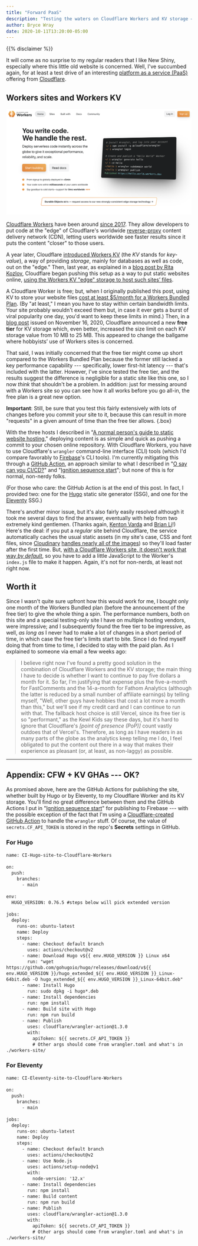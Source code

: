 ```yaml
---
title: "Forward PaaS"
description: "Testing the waters on Cloudflare Workers and KV storage — an up-and-coming platform-as-a-service (PaaS) offering." # DO NOT use non-breaking hyphens; not all fonts have them
author: Bryce Wray
date: 2020-10-11T13:20:00-05:00
---
```


{{% disclaimer %}}

It will come as no surprise to my regular readers that I like New Shiny, especially where this little old website is concerned. Well, I've succumbed again, for at least a test drive of an interesting [platform as a service (PaaS)](https://www.networkworld.com/article/2163430/paas-primer--what-is-platform-as-a-service-and-why-does-it-matter-.html) offering from [Cloudflare](https://cloudflare.com).

## Workers sites and Workers KV

![Screen capture of Cloudflare Workers web page](Cloudflare_Workers_scrshot_2020-10-20_2526x1440.png)

[Cloudflare Workers](https://workers.cloudflare.com/) have been around [since 2017](https://blog.cloudflare.com/introducing-cloudflare-workers/). They allow developers to put code at the "edge" of Cloudflare's worldwide [reverse-proxy](https://www.cloudflare.com/learning/cdn/glossary/reverse-proxy/) content delivery network (CDN), letting users worldwide see faster results since it puts the content "closer" to those users.

A year later, Cloudflare [introduced Workers KV](https://blog.cloudflare.com/introducing-workers-kv/) (the *KV* stands for *key-value*), a way of providing *storage*, mainly for databases as well as code, out on the "edge." Then, last year, as explained in a [blog post by Rita Kozlov](https://blog.cloudflare.com/workers-sites/), Cloudflare began pushing this setup as a way to put static websites online, [using the Workers KV "edge" storage to host such sites’ files](https://blog.cloudflare.com/extending-the-workers-platform/).

A Cloudflare Worker is free; but, when I originally published this post, using KV to store your website files [cost at least $5/month for a Workers Bundled Plan](https://workers.cloudflare.com/#plans). (By "at least," I mean you have to stay within certain bandwidth limits. Your site probably wouldn't exceed them but, in case it ever gets a burst of viral popularity one day, you'd want to keep these limits in mind.) Then, in a [blog post](https://blog.cloudflare.com/workers-kv-free-tier/) issued on November 16, 2020, Cloudflare announced a new **free tier** for KV storage which, even better, increased the size limit on each KV storage value from 10&nbsp;MB to 25&nbsp;MB. This appeared to change the ballgame where hobbyists’ use of Workers sites is concerned.

That said, I was initially concerned that the free tier might come up short compared to the Workers Bundled Plan because the former still lacked a key performance capability --- specifically, lower first-hit latency --- that's included with the latter. However, I've since tested the free tier, and the results suggest the difference is negligible for a static site like this one, so I now *think* that shouldn't be a problem. In addition: just for messing around with a Workers site so you can see how it all works before you go all-in, the free plan is a great new option.

**Important**: Still, be sure that you test this fairly extensively with lots of changes before you commit your site to it, because this can result in more "requests" in a given amount of time than the free tier allows.
{.box}

With the three hosts I described in "[A normal person's guide to static website hosting](/posts/2020/09/normal-persons-guide-static-website-hosting/)," deploying content is as simple and quick as pushing a commit to your chosen online repository. With Cloudflare Workers, you have to use Cloudflare's `wrangler` command-line interface (CLI) tools (which I'd compare favorably to [Firebase](https://firebase.google.com)'s CLI tools). I'm currently mitigating this through a [GitHub Action](https://github.com/features/actions),  an approach similar to what I described in "[O say can you CI/CD?](/posts/2020/06/o-say-can-you-ci-cd/)" and "[Ignition sequence start](/posts/2020/09/ignition-sequence-start/)"; but none of this is for normal, non-nerdy folks.

(For those who care: the GitHub Action is at the end of this post. In fact, I provided two: one for the [Hugo](https://gohugo.io) static site generator (SSG), and one for the [Eleventy](https://11ty.dev) SSG.)

There's another minor issue, but it's also fairly easily resolved although it took me several days to find the answer, eventually with help from two extremely kind gentlemen. (Thanks again, [Kenton Varda](https://stackoverflow.com/users/2686899/kenton-varda) and [Brian Li](https://brianli.com/)!) Here's the deal: if you put a *regular* site behind Cloudflare, the service automatically caches the usual static assets (in my site's case, CSS and font files, since [Cloudinary](https://cloudinary.com) [handles nearly all of the images](/posts/2020/07/transformed/)) so they'll load faster after the first time. But, [with a Cloudflare Workers site, it doesn't work that way *by default*](https://stackoverflow.com/questions/64254291/cache-control-headers-in-a-cloudflare-workers-site), so you have to add a little JavaScript to the Worker's `index.js` file to make it happen. Again, it's not for non-nerds, at least not right now.

## Worth it

Since I wasn't quite sure upfront how this would work for me, I bought only one month of the Workers Bundled plan (before the announcement of the free tier) to give the whole thing a spin. The performance numbers, both on this site and a special testing-only site I have on multiple hosting vendors, were impressive; and I subsequently found the free tier to be impressive, as well, *as long as* I never had to make a lot of changes in a short period of time, in which case the free tier's limits start to bite. Since I do find myself doing that from time to time, I decided to stay with the paid plan. As I explained to someone via email a few weeks ago:

> I believe right now I've found a pretty good solution in the combination of Cloudflare Workers and the KV storage; the main thing I have to decide is whether I want to continue to pay five dollars a month for it. So far, I'm justifying that expense plus the five-a-month for FastComments and the 14-a-month for Fathom Analytics (although the latter is reduced by a small number of affiliate earnings) by telling myself, "Well, other guys have hobbies that cost a lot more a month than this," but we'll see if my credit card and I can continue to run with that. The fallback host choice is still Vercel, since its free tier is so "performant," as the Kewl Kids say these days, but it's hard to ignore that Cloudflare's *[point of presence (PoP)]* count vastly outdoes that of Vercel's. Therefore, as long as I have readers in as many parts of the globe as the analytics keep telling me I do, I feel obligated to put the content out there in a way that makes their experience as pleasant (or, at least, as non-laggy) as possible.

----

## Appendix: CFW + KV GHAs --- OK?

As promised above, here are the GitHub Actions for publishing the site, whether built by Hugo or by Eleventy, to my Cloudflare Worker and its KV storage. You'll find no great difference between them and the GitHub Actions I put in "[Ignition sequence start](/posts/2020/09/ignition-sequence-start/)" for publishing to Firebase --- with the possible exception of the fact that I'm using a [Cloudflare-created GitHub Action](https://github.com/cloudflare/wrangler-action) to handle the `wrangler` stuff. Of course, the value of `secrets.CF_API_TOKEN` is stored in the repo's **Secrets** settings in GitHub.

### For Hugo

```yaml{filename="CI-Hugo-site-to-Cloudflare-Workers.yml" bigdiv=true}
name: CI-Hugo-site-to-Cloudflare-Workers

on:
  push:
    branches:
      - main

env:
  HUGO_VERSION: 0.76.5 #steps below will pick extended version

jobs:
  deploy:
    runs-on: ubuntu-latest
    name: Deploy
    steps:
      - name: Checkout default branch
        uses: actions/checkout@v2
      - name: Download Hugo v${{ env.HUGO_VERSION }} Linux x64
        run: "wget https://github.com/gohugoio/hugo/releases/download/v${{ env.HUGO_VERSION }}/hugo_extended_${{ env.HUGO_VERSION }}_Linux-64bit.deb -O hugo_extended_${{ env.HUGO_VERSION }}_Linux-64bit.deb"
      - name: Install Hugo
        run: sudo dpkg -i hugo*.deb
      - name: Install dependencies
        run: npm install
      - name: Build site with Hugo
        run: npm run build
      - name: Publish
        uses: cloudflare/wrangler-action@1.3.0
        with:
          apiToken: ${{ secrets.CF_API_TOKEN }}
          # Other args should come from wrangler.toml and what's in ./workers-site/
```

### For Eleventy

```yaml{filename="CI-Eleventy-site-to-Cloudflare-Workers.yml" bigdiv=true}
name: CI-Eleventy-site-to-Cloudflare-Workers

on:
  push:
    branches:
      - main

jobs:
  deploy:
    runs-on: ubuntu-latest
    name: Deploy
    steps:
      - name: Checkout default branch
        uses: actions/checkout@v2
      - name: Use Node.js
        uses: actions/setup-node@v1
        with:
          node-version: '12.x'
      - name: Install dependencies
        run: npm install
      - name: Build content
        run: npm run build
      - name: Publish
        uses: cloudflare/wrangler-action@1.3.0
        with:
          apiToken: ${{ secrets.CF_API_TOKEN }}
          # Other args should come from wrangler.toml and what's in ./workers-site/
```
